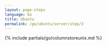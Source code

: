 ```yaml
---
layout: page-steps
language: Go
title: Ubuntu
permalink: /go/ubuntu/server/step/3
---
```


{% include partials/go/columnstoreunix.md %}
